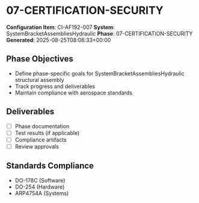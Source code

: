# 07-CERTIFICATION-SECURITY

**Configuration Item**: CI-AF192-007
**System**: SystemBracketAssembliesHydraulic
**Phase**: 07-CERTIFICATION-SECURITY
**Generated**: 2025-08-25T08:06:33+00:00

## Phase Objectives
- Define phase-specific goals for SystemBracketAssembliesHydraulic structural assembly
- Track progress and deliverables
- Maintain compliance with aerospace standards

## Deliverables
- [ ] Phase documentation
- [ ] Test results (if applicable)
- [ ] Compliance artifacts
- [ ] Review approvals

## Standards Compliance
- DO-178C (Software)
- DO-254 (Hardware)
- ARP4754A (Systems)

